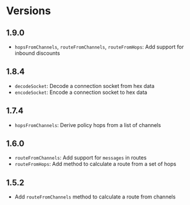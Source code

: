 # Versions

## 1.9.0

- `hopsFromChannels`, `routeFromChannels`, `routeFromHops`: Add support for
    inbound discounts

## 1.8.4

- `decodeSocket`: Decode a connection socket from hex data
- `encodeSocket`: Encode a connection socket to hex data

## 1.7.4

- `hopsFromChannels`: Derive policy hops from a list of channels

## 1.6.0

- `routeFromChannels`: Add support for `messages` in routes
- `routeFromHops`: Add method to calculate a route from a set of hops

## 1.5.2

- Add `routeFromChannels` method to calculate a route from channels
